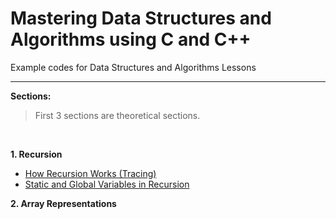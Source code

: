# Mastering Data Structures and Algorithms using C and C++

Example codes for Data Structures and Algorithms Lessons

-----

**Sections:** 

> First 3 sections are theoretical sections.
<br/>

**1. Recursion**
   - [How Recursion Works (Tracing)](Recursion/4.1.cpp)
   - [Static and Global Variables in Recursion](Recursion/4.5.cpp)
   
**2. Array Representations**
   
   
